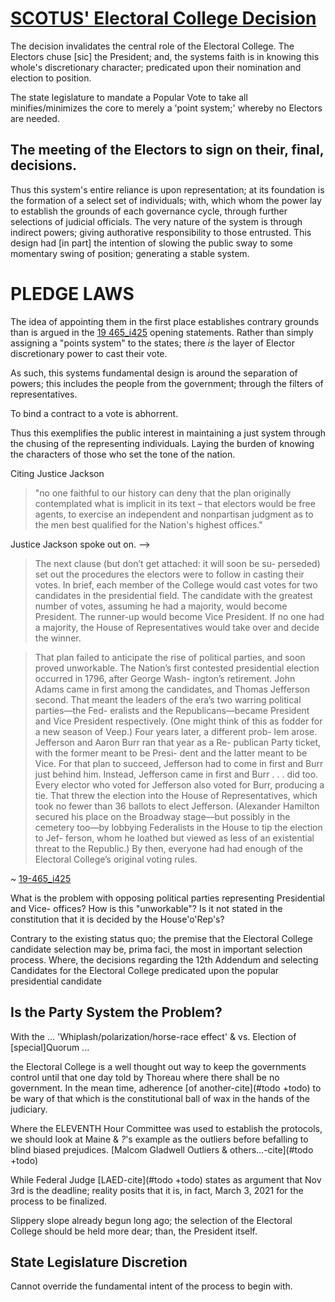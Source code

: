 # [SCOTUS' Electoral College Decision](https://github.com/ActionProjects/Actions/blob/10666f652948b0eecbbb783e94b82f0fa6442b16/actions/pages/theSuits/Complaints/Presidential_Campaign/_resources/19-465_i425.pdf)

The decision invalidates the central role of the Electoral College. 
The Electors chuse [sic] the President; and, the systems faith is in knowing this whole's discretionary character; predicated upon their nomination and election to position.

The state legislature to mandate a Popular Vote to take all minifies/minimizes the core to merely a 'point system;' whereby no Electors are needed.

<!-- Time to make a timely decision when NV Stokkes issues present themselves, among other issues.-->

## The meeting of the Electors to sign on their, final, decisions.

Thus this system's  entire reliance is upon representation; at its foundation is the formation of a select set of individuals; with, which whom the power lay to establish the grounds of each governance cycle, through further selections of judicial officials. The very nature of the system is through indirect  powers; giving authorative responsibility to those entrusted. This design had [in part] the intention of slowing the public sway to some momentary swing of position; generating a stable system.

<!-- Party picking of Electors +todo #todo cite -->

# PLEDGE LAWS

The idea of appointing them in the first place establishes contrary grounds than is argued in the [19 465_i425](https://www.supremecourt.gov/opinions/19pdf/19-465_i425.pdf) opening statements. Rather than simply assigning a "points system" to the states; there *is* the layer of Elector discretionary power to cast their vote.

As such, this systems fundamental design is around the separation of powers; this includes the people from the government; through the filters of representatives.

To bind a contract to a vote is abhorrent.

Thus this exemplifies the public interest in maintaining a just system through the chusing of the representing individuals. Laying the burden of knowing the characters of those who set the tone of the nation.

Citing Justice Jackson
> "no one faithful to our history can deny that the plan originally contemplated what is implicit in its text – that electors would be free agents, to exercise an independent and nonpartisan judgment as to the men best qualified for the Nation's highest offices."

<!--
The history of recent debates around this seem to adjust words weightings; changing the context of them to a slanted perspective; with continued eschewing of the premise in the original document.

Firstly with the decisions set forth and further by the adherence to without requestioning of the faulty decision <!-- what's this called again?-->Justice Jackson spoke out on. -->

> The next clause (but don’t get attached: it will soon be su-
perseded) set out the procedures the electors were to follow 
in casting their votes. In brief, each member of the College 
would cast votes for two candidates in the presidential field. 
The candidate with the greatest number of votes, assuming
he had a majority, would become President. The runner-up 
would become Vice President. If no one had a majority, the 
House of Representatives would take over and decide the 
winner.

> That plan failed to anticipate the rise of political parties,
and soon proved unworkable. The Nation’s first contested 
presidential election occurred in 1796, after George Wash-
ington’s retirement. John Adams came in first among the
candidates, and Thomas Jefferson second. That meant the 
leaders of the era’s two warring political parties—the Fed-
eralists and the Republicans—became President and Vice
President respectively. (One might think of this as fodder
for a new season of Veep.) Four years later, a different prob-
lem arose. Jefferson and Aaron Burr ran that year as a Re-
publican Party ticket, with the former meant to be Presi-
dent and the latter meant to be Vice. For that plan to
succeed, Jefferson had to come in first and Burr just behind
him. Instead, Jefferson came in first and Burr . . . did too. 
Every elector who voted for Jefferson also voted for Burr, 
producing a tie. That threw the election into the House of 
Representatives, which took no fewer than 36 ballots to
elect Jefferson. (Alexander Hamilton secured his place on
the Broadway stage—but possibly in the cemetery too—by
lobbying Federalists in the House to tip the election to Jef-
ferson, whom he loathed but viewed as less of an existential 
threat to the Republic.) By then, everyone had had enough
of the Electoral College’s original voting rules.

~ [19-465_i425](https://www.supremecourt.gov/opinions/19pdf/19-465_i425.pdf)

<!--Who is "everyone"?-->

<!-- Constitutional Power of establishing a political party -->

What is the problem with opposing political parties representing Presidential and Vice- offices? How is this "unworkable"? Is it not stated in the constitution that it is decided by the House'o'Rep's?

Contrary to the existing status quo; the premise that the Electoral College candidate selection may be, prima faci, the most in important selection process. Where, the decisions regarding the 12th Addendum and selecting Candidates for the Electoral College predicated upon the popular presidential candidate 

## Is the Party System the Problem?

With the
...
'Whiplash/polarization/horse-race effect' & vs. Election of [special]Quorum
...
<!--The religion of practice is a type of witchcraft which drafts social regulatory codes<!--rituals for purpose--><!--, ; in a nation founded on rebellion and <!--this word came 1st and then lost--><!-- (freedom of choice)... how many ways do I need to say -->the Electoral College is a well thought out way to keep the governments control until that one day told by Thoreau where there shall be no government. In the mean time, adherence [of another-cite](#todo +todo) to be wary of that which is the constitutional ball of wax in the hands of the judiciary.
<!--I never thought I'd be arguing this way; until, one day, I looked at it a different way-->

Where the ELEVENTH Hour Committee was used to establish the protocols, we should look at Maine & _?_'s example as the outliers before befalling to blind <!--instituionally-->biased prejudices.
[Malcom Gladwell Outliers & others...-cite](#todo +todo)

While Federal Judge [LAED-cite](#todo +todo) states as argument that Nov 3rd is the deadline; reality posits that it is, in fact, March 3, 2021 for the process to be finalized.

Slippery slope already begun long ago; the selection of the Electoral College should be held more dear; than, the President itself.

## State Legislature Discretion 

Cannot override the fundamental intent of the process to begin with.

<!--These 'majikal' words of the court are paradigmical; soforth, setting a vision for the people of the United States; and, the world, as a, pace and trend setting, powerhouse.
The initial standing reductions to the system may be stood upon as 'long standing' (a priori) style inputs to current legal briefs; however, this does not mean the perspectives used for the foundation were the proper ones.

[Grooks - Majority/Minority](#todo +todo -cite)

This SCOTUS playing with the structured mechanic design of the system in a way which erodes the division of powers is a dangerous game; and, maybe something else should be thought out. For instance; reinforcing the decision to elect a quora; in doing which, may find a more well suited set of perspectives enjoined from our society.
-->
